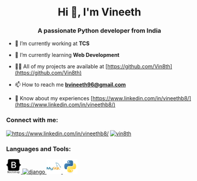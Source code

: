 <h1 align="center">Hi 👋, I'm Vineeth</h1>
<h3 align="center">A passionate Python developer from India</h3>

- 🔭 I’m currently working at **TCS**

- 🌱 I’m currently learning **Web Development**

- 👨‍💻 All of my projects are available at [https://github.com/Vin8th](https://github.com/Vin8th)

- 📫 How to reach me **bvineeth96@gmail.com**

- 📄 Know about my experiences [https://www.linkedin.com/in/vineethb8/](https://www.linkedin.com/in/vineethb8/)

<h3 align="left">Connect with me:</h3>
<p align="left">
<a href="https://linkedin.com/in/https://www.linkedin.com/in/vineethb8/" target="blank"><img align="center" src="https://raw.githubusercontent.com/rahuldkjain/github-profile-readme-generator/master/src/images/icons/Social/linked-in-alt.svg" alt="https://www.linkedin.com/in/vineethb8/" height="30" width="40" /></a>
<a href="https://instagram.com/vin8th" target="blank"><img align="center" src="https://raw.githubusercontent.com/rahuldkjain/github-profile-readme-generator/master/src/images/icons/Social/instagram.svg" alt="vin8th" height="30" width="40" /></a>
</p>

<h3 align="left">Languages and Tools:</h3>
<p align="left"> <a href="https://getbootstrap.com" target="_blank" rel="noreferrer"> <img src="https://raw.githubusercontent.com/devicons/devicon/master/icons/bootstrap/bootstrap-plain-wordmark.svg" alt="bootstrap" width="40" height="40"/> </a> <a href="https://www.djangoproject.com/" target="_blank" rel="noreferrer"> <img src="https://cdn.worldvectorlogo.com/logos/django.svg" alt="django" width="40" height="40"/> </a> <a href="https://www.mysql.com/" target="_blank" rel="noreferrer"> <img src="https://raw.githubusercontent.com/devicons/devicon/master/icons/mysql/mysql-original-wordmark.svg" alt="mysql" width="40" height="40"/> </a> <a href="https://www.python.org" target="_blank" rel="noreferrer"> <img src="https://raw.githubusercontent.com/devicons/devicon/master/icons/python/python-original.svg" alt="python" width="40" height="40"/> </a> </p>
